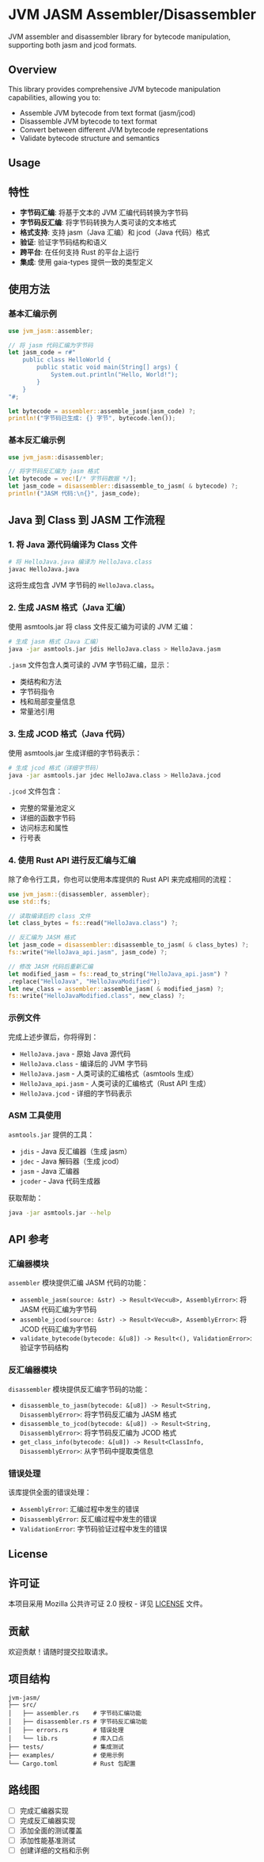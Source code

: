 # JVM JASM Assembler/Disassembler

JVM assembler and disassembler library for bytecode manipulation, supporting both jasm and jcod formats.

## Overview

This library provides comprehensive JVM bytecode manipulation capabilities, allowing you to:

- Assemble JVM bytecode from text format (jasm/jcod)
- Disassemble JVM bytecode to text format
- Convert between different JVM bytecode representations
- Validate bytecode structure and semantics

## Usage

## 特性

- **字节码汇编**: 将基于文本的 JVM 汇编代码转换为字节码
- **字节码反汇编**: 将字节码转换为人类可读的文本格式
- **格式支持**: 支持 jasm（Java 汇编）和 jcod（Java 代码）格式
- **验证**: 验证字节码结构和语义
- **跨平台**: 在任何支持 Rust 的平台上运行
- **集成**: 使用 gaia-types 提供一致的类型定义

## 使用方法

### 基本汇编示例

```rust
use jvm_jasm::assembler;

// 将 jasm 代码汇编为字节码
let jasm_code = r#"
    public class HelloWorld {
        public static void main(String[] args) {
            System.out.println("Hello, World!");
        }
    }
"#;

let bytecode = assembler::assemble_jasm(jasm_code) ?;
println!("字节码已生成: {} 字节", bytecode.len());
```

### 基本反汇编示例

```rust
use jvm_jasm::disassembler;

// 将字节码反汇编为 jasm 格式
let bytecode = vec![/* 字节码数据 */];
let jasm_code = disassembler::disassemble_to_jasm( & bytecode) ?;
println!("JASM 代码:\n{}", jasm_code);
```

## Java 到 Class 到 JASM 工作流程

### 1. 将 Java 源代码编译为 Class 文件

```bash
# 将 HelloJava.java 编译为 HelloJava.class
javac HelloJava.java
```

这将生成包含 JVM 字节码的 `HelloJava.class`。

### 2. 生成 JASM 格式（Java 汇编）

使用 asmtools.jar 将 class 文件反汇编为可读的 JVM 汇编：

```bash
# 生成 jasm 格式（Java 汇编）
java -jar asmtools.jar jdis HelloJava.class > HelloJava.jasm
```

`.jasm` 文件包含人类可读的 JVM 字节码汇编，显示：

- 类结构和方法
- 字节码指令
- 栈和局部变量信息
- 常量池引用

### 3. 生成 JCOD 格式（Java 代码）

使用 asmtools.jar 生成详细的字节码表示：

```bash
# 生成 jcod 格式（详细字节码）
java -jar asmtools.jar jdec HelloJava.class > HelloJava.jcod
```

`.jcod` 文件包含：

- 完整的常量池定义
- 详细的函数字节码
- 访问标志和属性
- 行号表

### 4. 使用 Rust API 进行反汇编与汇编

除了命令行工具，你也可以使用本库提供的 Rust API 来完成相同的流程：

```rust
use jvm_jasm::{disassembler, assembler};
use std::fs;

// 读取编译后的 class 文件
let class_bytes = fs::read("HelloJava.class") ?;

// 反汇编为 JASM 格式
let jasm_code = disassembler::disassemble_to_jasm( & class_bytes) ?;
fs::write("HelloJava_api.jasm", jasm_code) ?;

// 修改 JASM 代码后重新汇编
let modified_jasm = fs::read_to_string("HelloJava_api.jasm") ?
.replace("HelloJava", "HelloJavaModified");
let new_class = assembler::assemble_jasm( & modified_jasm) ?;
fs::write("HelloJavaModified.class", new_class) ?;
```

### 示例文件

完成上述步骤后，你将得到：

- `HelloJava.java` - 原始 Java 源代码
- `HelloJava.class` - 编译后的 JVM 字节码
- `HelloJava.jasm` - 人类可读的汇编格式（asmtools 生成）
- `HelloJava_api.jasm` - 人类可读的汇编格式（Rust API 生成）
- `HelloJava.jcod` - 详细的字节码表示

### ASM 工具使用

`asmtools.jar` 提供的工具：

- `jdis` - Java 反汇编器（生成 jasm）
- `jdec` - Java 解码器（生成 jcod）
- `jasm` - Java 汇编器
- `jcoder` - Java 代码生成器

获取帮助：

```bash
java -jar asmtools.jar --help
```

## API 参考

### 汇编器模块

`assembler` 模块提供汇编 JASM 代码的功能：

- `assemble_jasm(source: &str) -> Result<Vec<u8>, AssemblyError>`: 将 JASM 代码汇编为字节码
- `assemble_jcod(source: &str) -> Result<Vec<u8>, AssemblyError>`: 将 JCOD 代码汇编为字节码
- `validate_bytecode(bytecode: &[u8]) -> Result<(), ValidationError>`: 验证字节码结构

### 反汇编器模块

`disassembler` 模块提供反汇编字节码的功能：

- `disassemble_to_jasm(bytecode: &[u8]) -> Result<String, DisassemblyError>`: 将字节码反汇编为 JASM 格式
- `disassemble_to_jcod(bytecode: &[u8]) -> Result<String, DisassemblyError>`: 将字节码反汇编为 JCOD 格式
- `get_class_info(bytecode: &[u8]) -> Result<ClassInfo, DisassemblyError>`: 从字节码中提取类信息

### 错误处理

该库提供全面的错误处理：

- `AssemblyError`: 汇编过程中发生的错误
- `DisassemblyError`: 反汇编过程中发生的错误
- `ValidationError`: 字节码验证过程中发生的错误

## License

## 许可证

本项目采用 Mozilla 公共许可证 2.0 授权 - 详见 [LICENSE](LICENSE) 文件。

## 贡献

欢迎贡献！请随时提交拉取请求。

## 项目结构

```
jvm-jasm/
├── src/
│   ├── assembler.rs    # 字节码汇编功能
│   ├── disassembler.rs # 字节码反汇编功能
│   ├── errors.rs       # 错误处理
│   └── lib.rs          # 库入口点
├── tests/              # 集成测试
├── examples/           # 使用示例
└── Cargo.toml          # Rust 包配置
```

## 路线图

- [ ] 完成汇编器实现
- [ ] 完成反汇编器实现
- [ ] 添加全面的测试覆盖
- [ ] 添加性能基准测试
- [ ] 创建详细的文档和示例
